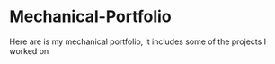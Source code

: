 # Mechanical-Portfolio
Here are is my mechanical portfolio, it includes some of the projects I worked on
